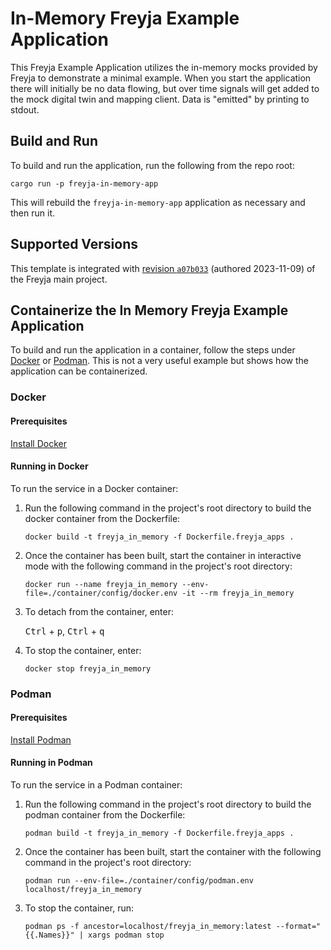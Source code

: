 # In-Memory Freyja Example Application

This Freyja Example Application utilizes the in-memory mocks provided by Freyja to demonstrate a minimal example. When you start the application there will initially be no data flowing, but over time signals will get added to the mock digital twin and mapping client. Data is "emitted" by printing to stdout.

## Build and Run

To build and run the application, run the following from the repo root:

```shell
cargo run -p freyja-in-memory-app
```

This will rebuild the `freyja-in-memory-app` application as necessary and then run it.

## Supported Versions

This template is integrated with [revision `a07b033`](https://github.com/eclipse-ibeji/freyja/commit/a07b03349d23b14d0c215ace341e05d9e4e5195e) (authored 2023-11-09) of the Freyja main project.

## Containerize the In Memory Freyja Example Application

To build and run the application in a container, follow the steps under [Docker](#docker) or
[Podman](#podman). This is not a very useful example but shows how the application can be
containerized.

### Docker

#### Prerequisites

[Install Docker](https://docs.docker.com/engine/install/)

#### Running in Docker

To run the service in a Docker container:

1. Run the following command in the project's root directory to build the docker container from the
Dockerfile:

    ```shell
    docker build -t freyja_in_memory -f Dockerfile.freyja_apps .
    ```

1. Once the container has been built, start the container in interactive mode with the following
command in the project's root directory:

    ```shell
    docker run --name freyja_in_memory --env-file=./container/config/docker.env -it --rm freyja_in_memory
    ```

1. To detach from the container, enter:

    <kbd>Ctrl</kbd> + <kbd>p</kbd>, <kbd>Ctrl</kbd> + <kbd>q</kbd>

1. To stop the container, enter:

    ```shell
    docker stop freyja_in_memory
    ```

### Podman

#### Prerequisites

[Install Podman](https://podman.io/docs/installation)

#### Running in Podman

To run the service in a Podman container:

1. Run the following command in the project's root directory to build the podman container from the
Dockerfile:

    ```shell
    podman build -t freyja_in_memory -f Dockerfile.freyja_apps .
    ```

1. Once the container has been built, start the container with the following command in the
project's root directory:

    ```shell
    podman run --env-file=./container/config/podman.env localhost/freyja_in_memory
    ```

1. To stop the container, run:

    ```shell
    podman ps -f ancestor=localhost/freyja_in_memory:latest --format="{{.Names}}" | xargs podman stop
    ```
